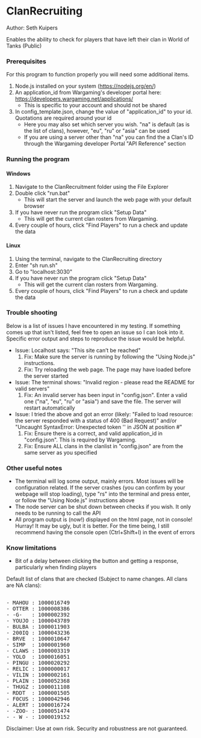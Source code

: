 # ClanRecruiting
Author: Seth Kuipers  
  
Enables the ability to check for players that have left their clan in World of Tanks (Public)

### Prerequisites  

For this program to function properly you will need some additional items.  
1. Node.js installed on your system (https://nodejs.org/en/)
2. An application_id from Wargaming's developer portal here: https://developers.wargaming.net/applications/  
   * This is specific to your account and should not be shared 
3. In config_template.json, change the value of "application_id" to your id. Quotations are required around your id
   * Here you may also set which server you wish. "na" is default (as is the list of clans), however, "eu", "ru" or "asia" can be used
   * If you are using a server other than "na" you can find the a Clan's ID through the Wargaming developer Portal "API Reference" section  
  
### Running the program

#### Windows

1. Navigate to the ClanRecruitment folder using the File Explorer
2. Double click "run.bat"
   * This will start the server and launch the web page with your default browser
3. If you have never run the program click "Setup Data"
   * This will get the current clan rosters from Wargaming.
4. Every couple of hours, click "Find Players" to run a check and update the data

#### Linux
 
1. Using the terminal, navigate to the ClanRecruiting directory
2. Enter "sh run.sh"
3. Go to "localhost:3030"
4. If you have never run the program click "Setup Data"
   * This will get the current clan rosters from Wargaming.
5. Every couple of hours, click "Find Players" to run a check and update the data
  
### Trouble shooting
  
Below is a list of issues I have encountered in my testing. If something comes up that isn't listed, feel free to open an issue so I can look into it. Specific error output and steps to reproduce the issue would be helpful.  
  
- Issue: Localhost says: "This site can’t be reached"
   1. Fix: Make sure the server is running by following the "Using Node.js" instructions.
   2. Fix: Try reloading the web page. The page may have loaded before the server started
- Issue: The terminal shows: "Invalid region - please read the README for valid servers"
   1. Fix: An invalid server has been input in "config.json". Enter a valid one ("na", "eu", "ru" or "asia") and save the file. The server will restart automatically
- Issue: I tried the above and got an error (likely: "Failed to load resource: the server responded with a status of 400 (Bad Request)" and/or "Uncaught SyntaxError: Unexpected token '' in JSON at position #"
   1. Fix: Ensure there is a correct, and valid application_id in "config.json". This is required by Wargaming.
   2. Fix: Ensure ALL clans in the clanlist in "config.json" are from the same server as you specified
  
###  Other useful notes  
  
- The terminal will log some output, mainly errors. Most issues will be configuration related. If the server crashes (you can confirm by your webpage will stop loading), type "rs" into the terminal and press enter, or follow the "Using Node.js" instructions above
- The node server can be shut down between checks if you wish. It only needs to be running to call the API
- All program output is (now!) displayed on the html page, not in console! Hurray! It may be ugly, but it is better. For the time being, I still recommend having the console open (Ctrl+Shift+I) in the event of errors

### Know limitations

- Bit of a delay between clicking the button and getting a response, particularly when finding players

Default list of clans that are checked (Subject to name changes. All clans are NA clans):  
<pre>  
- MAHOU : 1000016749  
- OTTER : 1000008386  
- -G-   : 1000002392  
- YOUJO : 1000043789  
- BULBA : 1000011903  
- 200IQ : 1000043236  
- BRVE  : 1000010647  
- SIMP  : 1000001960  
- CLAWS : 1000003319  
- YOLO  : 1000016051  
- PINGU : 1000020292  
- RELIC : 1000000017  
- VILIN : 1000002161  
- PLAIN : 1000052368
- THUGZ : 1000011108
- RDDT  : 1000001505
- F0CUS : 1000042946  
- ALERT : 1000016724  
- -ZOO- : 1000051474  
- -_W_- : 1000019152
</pre>  
  
Disclaimer: Use at own risk. Security and robustness are not guaranteed.  
